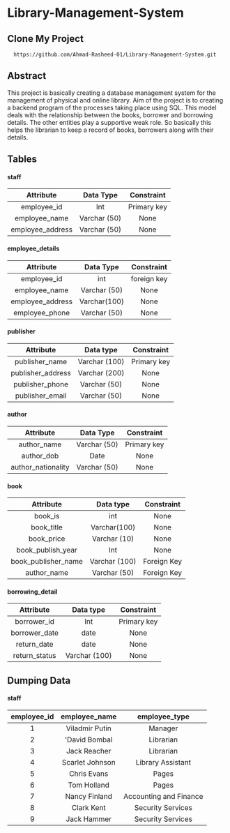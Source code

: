 # Library-Management-System
## Clone My Project
      https://github.com/Ahmad-Rasheed-01/Library-Management-System.git
## Abstract
This project is basically creating a database management system for the management of physical and online library. Aim of the project is to creating a backend program of 
the processes taking place using SQL. This model deals with the relationship between the books, borrower and borrowing details. The other entities play a supportive weak 
role. So basically this helps the librarian to keep a record of books, borrowers along with their details.

## Tables
#### staff
| Attribute | Data Type | Constraint |
|:-:|:-:|:-:|
| employee_id | Int | Primary key |
| employee_name | Varchar (50) | None |
| employee_address | Varchar (50) | None |
#### employee_details
| Attribute | Data Type | Constraint |
|:-:|:-:|:-:|
| employee_id | int | foreign key |
| employee_name | Varchar (50) | None |
| employee_address | Varchar(100) | None |
| employee_phone | Varchar (50) | None |
#### publisher
| Attribute | Data type | Constraint |
|:-:|:-:|:-:|
| publisher_name | Varchar (100) | Primary key | 
| publisher_address | Varchar (200) | None |
| publisher_phone | Varchar (50) | None |
| publisher_email | Varchar (50) | None |
#### author
| Attribute | Data Type | Constraint |
|:-:|:-:|:-:|
| author_name | Varchar (50) | Primary key | 
| author_dob | Date | None |
| author_nationality | Varchar (50) | None |
#### book
| Attribute | Data type | Constraint |
|:-:|:-:|:-:|
| book_is | int | None |
| book_title | Varchar(100) | None | 
| book_price | Varchar (10) | None |
| book_publish_year | Int | None|
| book_publisher_name | Varchar (100) | Foreign Key|
| author_name | Varchar (50) | Foreign Key |
#### borrowing_detail
| Attribute | Data type | Constraint |
|:-:|:-:|:-:|
| borrower_id | Int | Primary key | 
| borrower_date | date | None |
| return_date | date | None | 
| return_status | Varchar (100) |None |


## Dumping Data
#### staff
| employee_id | employee_name | employee_type |
|:-:|:-:|:-:|
| 1 | Viladmir Putin | Manager |
| 2 |'David Bombal | Librarian |
| 3 | Jack Reacher | Librarian |
| 4 | Scarlet Johnson | Library Assistant | 
| 5 | Chris Evans | Pages |
| 6 | Tom Holland | Pages |
| 7 | Nancy Finland | Accounting and Finance |
| 8 | Clark Kent | Security Services |
| 9 | Jack Hammer | Security Services | 
